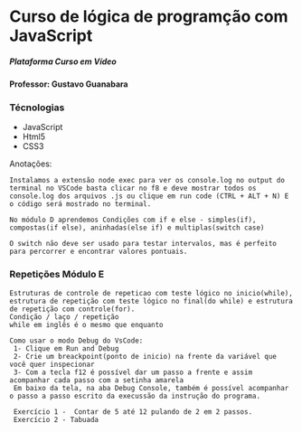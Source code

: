 # Curso de lógica de programção com JavaScript 
##### Plataforma Curso em Vídeo
#### Professor: Gustavo Guanabara

### Técnologias
 - JavaScript
 - Html5
 - CSS3

Anotações:

    Instalamos a extensão node exec para ver os console.log no output do terminal no VSCode basta clicar no f8 e deve mostrar todos os console.log dos arquivos .js ou clique em run code (CTRL + ALT + N) E o código será mostrado no terminal.

    No módulo D aprendemos Condições com if e else - simples(if), compostas(if else), aninhadas(else if) e multiplas(switch case)

    O switch não deve ser usado para testar intervalos, mas é perfeito para percorrer e encontrar valores pontuais.

### Repetições Módulo E

    Estruturas de controle de repeticao com teste lógico no inicio(while), estrutura de repetição com teste lógico no final(do while) e estrutura de repetição com controle(for). 
    Condição / laço / repetição
    while em inglês é o mesmo que enquanto

    Como usar o modo Debug do VsCode:
     1- Clique em Run and Debug
     2- Crie um breackpoint(ponto de inicio) na frente da variável que você quer inspecionar
     3- Com a tecla f12 é possível dar um passo a frente e assim acompanhar cada passo com a setinha amarela
     Em baixo da tela, na aba Debug Console, também é possível acompanhar o passo a passo escrito da execussão da instrução do programa.

     Exercício 1 -  Contar de 5 até 12 pulando de 2 em 2 passos.
     Exercício 2 - Tabuada